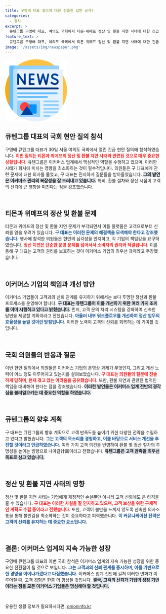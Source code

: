 ```yaml
---
title: 구영배 대표 질의에 대한 진솔한 답변 공개!
categories:
  - 정치
excerpt: >
  큐텐그룹 구영배 대표, 여의도 국회에서 티몬·위메프 정산 및 환불 지연 사태에 대한 긴급 질의 참석! 그의 발언 뒤에 숨겨진 진실은? 클릭하여 확인하세요!
feature_text: >
  큐텐그룹 구영배 대표, 여의도 국회에서 티몬·위메프 정산 및 환불 지연 사태에 대한 긴급 질의 참석! 그의 발언 뒤에 숨겨진 진실은? 클릭하여 확인하세요!
image: '/assets/img/newspaper.png'
---
```


<p><img src="/assets/img/newspaper.png" alt="kimp 속보" /></p>

<h2 data-ke-size="size26">큐텐그룹 대표의 국회 현안 질의 참석</h2>

<p data-ke-size="size16">구영배 큐텐그룹 대표가 30일 서울 여의도 국회에서 열린 긴급 현안 질의에 참석하였습니다. <b><span style="color: #ee2323;">이번 질의는 티몬과 위메프의 정산 및 환불 지연 사태와 관련된 것으로 매우 중요한 상황입니다.</span></b> 큐텐그룹은 이커머스 업계에서 핵심적인 역할을 수행하고 있으며, 이러한 사태가 회사에 미치는 영향을 최소화하는 것이 필수적입니다. 의원들은 구 대표에게 관련 문제에 대한 의사를 물었고, 구 대표는 진지하게 질문들을 받아들였습니다. <b><span style="background-color: #21538527;">그의 발언은 이커머스 관리의 복잡성을 잘 드러내고 있습니다.</span></b> 특히, 환불 절차와 정산 시점이 고객의 신뢰에 큰 영향을 미친다는 점을 강조했습니다.</p>

<p data-ke-size="size16">&nbsp;</p>

<h2 data-ke-size="size26">티몬과 위메프의 정산 및 환불 문제</h2>

<p data-ke-size="size16">티몬과 위메프의 정산 및 환불 지연 문제가 부각되면서 이들 플랫폼은 고객으로부터 신뢰를 잃을 우려가 있습니다. <b><span style="color: #1a5490;">구 대표는 이러한 문제의 해결책을 모색해야 한다고 강조했습니다.</span></b> 행사에 참석한 의원들은 현안의 심각성을 인지하고, 각 기업의 책임감을 요구하였습니다. <b><span style="color: #ee2323;">정산 지연은 단순한 운영 문제를 넘어서서 소비자의 권리와 직결됩니다.</span></b> 이를 통해 구 대표는 고객의 권리를 보호하는 것이 이커머스 기업의 최우선 과제라고 주장했습니다.</p>

<p data-ke-size="size16">&nbsp;</p>

<h2 data-ke-size="size26">이커머스 기업의 책임과 개선 방안</h2>

<p data-ke-size="size16">이커머스 기업들이 고객과의 신뢰 관계를 유지하기 위해서는 보다 투명한 정산과 환불 프로세스를 운영해야 합니다. <b><span style="background-color: #21538527;">구 대표는 큐텐그룹이 이를 개선하기 위한 여러 가지 조치를 이미 시행하고 있다고 밝혔습니다.</span></b> 먼저, 고객 문의 처리 시스템을 강화하여 신속한 답변을 제공할 계획이라고 전했습니다. <b><span style="color: #1a5490;">아울러 내부 워크플로우를 개선하여 정산 업무의 효율성을 높일 것이란 방침입니다.</span></b> 이러한 노력이 고객의 신뢰를 회복하는 데 기여할 것입니다.</p>

<p data-ke-size="size16">&nbsp;</p>

<h2 data-ke-size="size26">국회 의원들의 반응과 질문</h2>

<p data-ke-size="size16">이번 현안 질의에서 의원들은 이커머스 기업의 운영상 과제가 무엇인지, 그리고 개선 노력이 어느 정도 이루어지고 있는지를 살펴보았습니다. <b><span style="color: #ee2323;">구 대표는 의원들의 질문에 진솔하게 답하며, 현재 겪고 있는 어려움을 공유했습니다.</span></b> 또한, 환불 지연과 관련된 법적인 책임을 대비해야 한다는 점을 강조했습니다. <b><span style="background-color: #21538527;">이러한 발언들은 이커머스 업계 전반의 경각심을 불러일으키는 데 중요한 역할을 하였습니다.</span></b></p>

<p data-ke-size="size16">&nbsp;</p>

<h2 data-ke-size="size26">큐텐그룹의 향후 계획</h2>

<p data-ke-size="size16">구 대표는 큐텐그룹의 향후 계획으로 고객 만족도를 높이기 위한 다양한 전략을 수립하고 있다고 밝혔습니다. <b><span style="color: #1a5490;">그는 고객의 목소리를 경청하고, 이를 바탕으로 서비스 개선을 추진할 것이라고 언급하였습니다.</span></b> 여러 가지 고객 의견을 반영하여 환불 및 정산 절차의 투명성을 높이는 방향으로 나아갈计画이라고 전했습니다. <b><span style="background-color: #21538527;">큐텐그룹은 고객 만족을 최우선 목표로 삼고 있습니다.</span></b></p>

<p data-ke-size="size16">&nbsp;</p>

<h2 data-ke-size="size26">정산 및 환불 지연 사태의 영향</h2>

<p data-ke-size="size16">정산 및 환불 지연 사태는 기업에게 재정적인 손실뿐만 아니라 고객 신뢰에도 큰 타격을 줄 수 있습니다. <b><span style="color: #ee2323;">구 대표는 이러한 사실을 잘 인지하고 있으며, 고객 보상을 위한 구체적인 계획도 수립 중이라고 전했습니다.</span></b> 또한, 고객이 불만을 느끼지 않도록 신속한 의사소통을 통해 불안감을 최소화하는 것이 중요하다고 피력했습니다. <b><span style="color: #1a5490;">이 커뮤니케이션 전략은 고객의 신뢰를 유지하는 데 중요한 요소입니다.</span></b></p>

<p data-ke-size="size16">&nbsp;</p>

<h2 data-ke-size="size26">결론: 이커머스 업계의 지속 가능한 성장</h2>

<p data-ke-size="size16">구영배 큐텐그룹 대표의 이번 국회 참석은 이커머스 업계의 지속 가능한 성장을 위한 중요한 전환점이 될 것으로 보입니다. <b><span style="color: #1a5490;">그는 고객과의 신뢰 관계를 중시하며, 이를 기반으로 한 경영을 이어나가겠다고 다짐했습니다.</span></b> 이커머스 업계 전반에 걸쳐 이러한 변화가 이루어질 때, 고객 경험은 한층 더 향상될 것입니다. <b><span style="background-color: #21538527;">결국, 고객의 신뢰가 기업의 성장 기반이라는 점을 모든 이커머스 기업들은 명심해야 할 것입니다.</span></b></p>

<p data-ke-size="size16">&nbsp;</p>
유용한 생활 정보가 필요하시다면, <a href="https://onioninfo.kr" rel="dofollow">onioninfo.kr</a>


